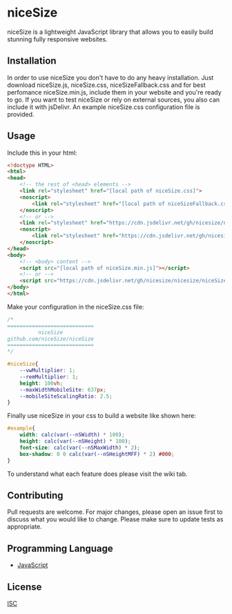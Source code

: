 # niceSize

niceSize is a lightweight JavaScript library that allows you to easily build stunning fully responsive websites.

## Installation

In order to use niceSize you don't have to do any heavy installation. Just download niceSize.js, niceSize.css, niceSizeFallback.css and for best perfomance niceSize.min.js, include them in your website and you're ready to go. If you want to test niceSize or rely on external sources, you also can include it with jsDelivr. An example niceSize.css configuration file is provided.

## Usage

Include this in your html:
```html
<!doctype HTML>
<html>
<head>
    <!-- the rest of <head> elements -->
    <link rel="stylesheet" href="[local path of niceSize.css]">
    <noscript>
        <link rel="stylesheet" href="[local path of niceSizeFallback.css]">
    </noscript>
    <!-- or -->
    <link rel="stylesheet" href="https://cdn.jsdelivr.net/gh/nicesize/nicesize/niceSize.css">
    <noscript>
        <link rel="stylesheet" href="https://cdn.jsdelivr.net/gh/nicesize/nicesize/niceSizeFallback.css">
    </noscript>
</head>
<body>
    <!-- <body> content -->
    <script src="[local path of niceSize.min.js]"></script>
    <!-- or -->
    <script src="https://cdn.jsdelivr.net/gh/nicesize/nicesize/niceSize.min.js"></script>
</body>
</html>
```
Make your configuration in the niceSize.css file:
```css
/*
============================
          niceSize
github.com/niceSize/niceSize
============================
*/

#niceSize{
    --vwMultiplier: 1;
    --remMultiplier: 1;
    height: 100vh;
    --maxWidthMobileSite: 637px;
    --mobileSiteScalingRatio: 2.5;
}

```
Finally use niceSize in your css to build a website like shown here:
```css
#example{
    width: calc(var(--nSWidth) * 100);
    height: calc(var(--nSHeight) * 100);
    font-size: calc(var(--nSMaxWidth) * 2);
    box-shadow: 0 0 calc(var(--nSHeightMFF) * 2) #000;
}
```
To understand what each feature does please visit the wiki tab.

## Contributing

Pull requests are welcome. For major changes, please open an issue first to discuss what you would like to change.
Please make sure to update tests as appropriate.

## Programming Language
- [JavaScript](https://www.w3schools.com/js/DEFAULT.asp)

## License
[ISC](https://opensource.org/licenses/ISC)
